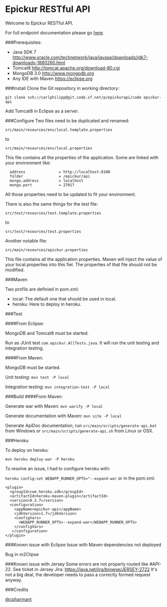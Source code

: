 Epickur RESTful API
===================

Welcome to Epickur RESTful API.

For full endpoint documentation please go [here](../../apidoc/index.html).

###Prerequisites:
* Java SDK 7 http://www.oracle.com/technetwork/java/javase/downloads/jdk7-downloads-1880260.html
* Tomcat8 http://tomcat.apache.org/download-80.cgi
* MongoDB 3.0 http://www.mongodb.org
* Any IDE with Maven https://eclipse.org

###Install
Clone the Git repository in working directory:

`git clone ssh://carlphilipp@git.code.sf.net/p/epickurapi/code epickur-api`

Add Tomcat8 in Eclipse as a server.

###Configure
Two files need to be duplicated and renamed:

`src/main/resources/env/local.template.properties`

to

`src/main/resources/env/local.properties`


This file contains all the properties of the application. Some are linked with your environment like:

```
  address               = http://localhost:8180
  folder                = /epickur/api
  mongo.address         = localhost
  mongo.port            = 27017
```

All those properties need to be updated to fit your environment.

There is also the same things for the test file:

`src/test/resources/test.template.properties`

to

`src/test/resources/test.properties`

Another notable file:

`src/main/resources/epickur.properties`

This file contains all the application properties. Maven will inject the value of your local.properties into this fiel. The properties of that file should not be modified.

###Maven

Two profils are definied in pom.xml: 
* local: The default one that should be used in local. 
* heroku: Here to deploy in heroku.

###Test


####From Eclipse:

MongoDB and Tomcat8 must be started.

Run as JUnit test `com.epickur.AllTests.java`. It will run the unit testing and integration testing.

####From Maven:

MongoDB must be started.

Unit testing: `mvn test -P local`

Integration testing: `mvn integration-test -P local`


###Build
####From Maven:

Generate war with Maven: `mvn warify -P local`

Generate documentation with Maven: `mvn site -P local`

Generate ApiDoc documentation, run `src/main/scripts/generate-api.bat` from Windows or `src/main/scripts/generate-api.sh` from Linux or OSX.

###Heroku

To deploy on heroku:

`mvn heroku deploy-war -P heroku`

To resolve an issue, I had to configure heroku with:

`heroku config:set WEBAPP_RUNNER_OPTS="--expand-war` or in the pom.xml:

```
<plugin>
  <groupId>com.heroku.sdk</groupId>
  <artifactId>heroku-maven-plugin</artifactId>
  <version>0.3.7</version>
  <configuration>
    <appName>epickur-api</appName>
    <jdkVersion>1.7</jdkVersion>
    <configVars>
      <WEBAPP_RUNNER_OPTS>--expand-war</WEBAPP_RUNNER_OPTS>
    </configVars>
   </configuration>
</plugin>
```

###Known issue with Eclipse
Issue with Maven dependencies not deployed

Bug in m2Clipse

###Known issue with Jersey
Some errors are not properly routed like #API-22.
See ticket in Jersey Jira: https://java.net/jira/browse/JERSEY-2722
It's not a big deal, the developer needs to pass a correctly formed request anyway.

###Credits

[@cpharmant](https://twitter.com/cpharmant)
